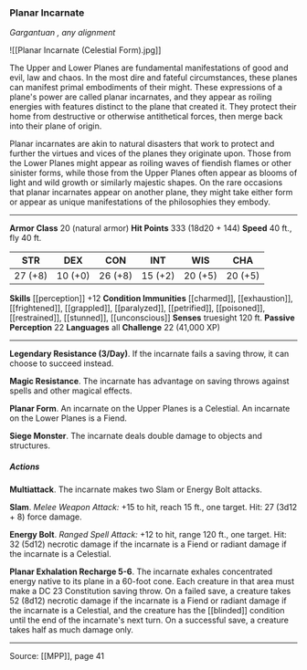 ### Planar Incarnate
_Gargantuan , any alignment_

![[Planar Incarnate (Celestial Form).jpg]]

The Upper and Lower Planes are fundamental manifestations of good and evil, law and chaos. In the most dire and fateful circumstances, these planes can manifest primal embodiments of their might. These expressions of a plane's power are called planar incarnates, and they appear as roiling energies with features distinct to the plane that created it. They protect their home from destructive or otherwise antithetical forces, then merge back into their plane of origin.

Planar incarnates are akin to natural disasters that work to protect and further the virtues and vices of the planes they originate upon. Those from the Lower Planes might appear as roiling waves of fiendish flames or other sinister forms, while those from the Upper Planes often appear as blooms of light and wild growth or similarly majestic shapes. On the rare occasions that planar incarnates appear on another plane, they might take either form or appear as unique manifestations of the philosophies they embody.




---

**Armor Class** 20 (natural armor)
**Hit Points** 333 (18d20 + 144)
**Speed** 40 ft., fly 40 ft.

| STR     | DEX     | CON     | INT     | WIS     | CHA     |
|---------|---------|---------|---------|---------|---------|
| 27 (+8) | 10 (+0) | 26 (+8) | 15 (+2) | 20 (+5) | 20 (+5) |

**Skills** [[perception]] +12
**Condition Immunities** [[charmed]], [[exhaustion]], [[frightened]], [[grappled]], [[paralyzed]], [[petrified]], [[poisoned]], [[restrained]], [[stunned]], [[unconscious]]
**Senses** truesight 120 ft.
**Passive Perception** 22
**Languages** all
**Challenge** 22 (41,000 XP)

---

**Legendary Resistance (3/Day)**. If the incarnate fails a saving throw, it can choose to succeed instead.

**Magic Resistance**. The incarnate has advantage on saving throws against spells and other magical effects.

**Planar Form**. An incarnate on the Upper Planes is a Celestial. An incarnate on the Lower Planes is a Fiend.

**Siege Monster**. The incarnate deals double damage to objects and structures.

##### Actions
**Multiattack**. The incarnate makes two Slam or Energy Bolt attacks.

**Slam**. _Melee Weapon Attack:_ +15 to hit, reach 15 ft., one target. Hit: 27 (3d12 + 8) force damage.

**Energy Bolt**. _Ranged Spell Attack:_ +12 to hit, range 120 ft., one target. Hit: 32 (5d12) necrotic damage if the incarnate is a Fiend or radiant damage if the incarnate is a Celestial.

**Planar Exhalation Recharge 5-6**. The incarnate exhales concentrated energy native to its plane in a 60-foot cone. Each creature in that area must make a DC 23 Constitution saving throw. On a failed save, a creature takes 52 (8d12) necrotic damage if the incarnate is a Fiend or radiant damage if the incarnate is a Celestial, and the creature has the [[blinded]] condition until the end of the incarnate's next turn. On a successful save, a creature takes half as much damage only.


---

Source: [[MPP]], page 41